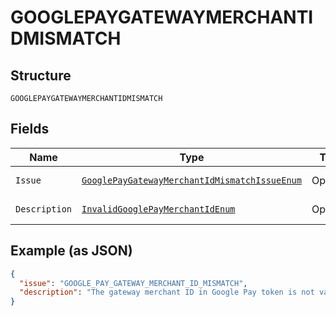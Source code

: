 
# GOOGLEPAYGATEWAYMERCHANTIDMISMATCH

## Structure

`GOOGLEPAYGATEWAYMERCHANTIDMISMATCH`

## Fields

| Name | Type | Tags | Description | Getter | Setter |
|  --- | --- | --- | --- | --- | --- |
| `Issue` | [`GooglePayGatewayMerchantIdMismatchIssueEnum`](../../doc/models/google-pay-gateway-merchant-id-mismatch-issue-enum.md) | Optional | - | GooglePayGatewayMerchantIdMismatchIssueEnum getIssue() | setIssue(GooglePayGatewayMerchantIdMismatchIssueEnum issue) |
| `Description` | [`InvalidGooglePayMerchantIdEnum`](../../doc/models/invalid-google-pay-merchant-id-enum.md) | Optional | - | InvalidGooglePayMerchantIdEnum getDescription() | setDescription(InvalidGooglePayMerchantIdEnum description) |

## Example (as JSON)

```json
{
  "issue": "GOOGLE_PAY_GATEWAY_MERCHANT_ID_MISMATCH",
  "description": "The gateway merchant ID in Google Pay token is not valid. This could be because the gateway merchant Id that was authorized by payer/buyer on Google Pay does not match with the API caller of the order."
}
```

